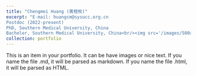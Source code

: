 ```yaml
---
title: "Chengmei Huang (黄橙枚)"
excerpt: "E-mail: huangcm@sysucc.org.cn
Postdoc (2022-present)
PhD, Southern Medical University, China 
Bachelor, Southern Medical University, China<br/><img src='/images/500x300.png'>"
collection: portfolio
---
```


This is an item in your portfolio. It can be have images or nice text. If you name the file .md, it will be parsed as markdown. If you name the file .html, it will be parsed as HTML. 
